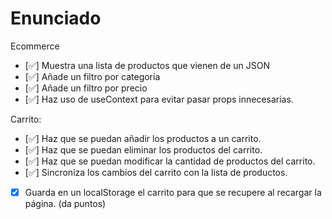 # Enunciado

Ecommerce

- [✅] Muestra una lista de productos que vienen de un JSON
- [✅] Añade un filtro por categoría
- [✅] Añade un filtro por precio
- [✅] Haz uso de useContext para evitar pasar props innecesarias.

Carrito:

- [✅] Haz que se puedan añadir los productos a un carrito.
- [✅] Haz que se puedan eliminar los productos del carrito.
- [✅] Haz que se puedan modificar la cantidad de productos del carrito.
- [✅] Sincroniza los cambios del carrito con la lista de productos.
- [x] Guarda en un localStorage el carrito para que se recupere al recargar la página. (da puntos)
